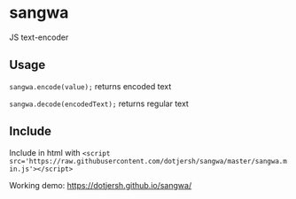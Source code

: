 # sangwa
JS text-encoder

## Usage
`sangwa.encode(value);`
returns encoded text

`sangwa.decode(encodedText);`
returns regular text

## Include
Include in html with
`<script src='https://raw.githubusercontent.com/dotjersh/sangwa/master/sangwa.min.js'></script>`

Working demo:
https://dotjersh.github.io/sangwa/
